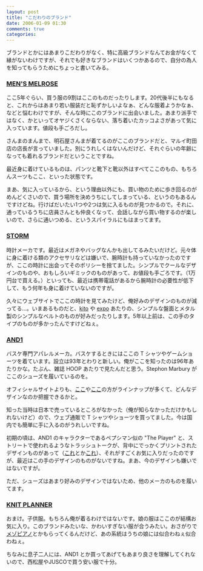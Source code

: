 ```yaml
---
layout: post
title: "こだわりのブランド"
date: 2006-01-09 01:30
comments: true
categories: 
---
```

<p class="entryBody">
ブランドとかにはあまりこだわりがなく、特に高級ブランドなんてお金がなくて縁がないわけですが、それでも好きなブランドはいくつかあるので、自分の為人を知ってもらうためにちょっと書いてみる。
</p>

<h3><a href="http://www.melrose.co.jp/mensmelrose/" target="_blank">MEN'S MELROSE</a></h3>

<p class="entryBody">
ここ5年ぐらい、買う服の9割はここのものだったりします。20代後半にもなると、これからはあまり若い服装だと恥ずかしいよなぁ、どんな服着ようかなぁ、などと悩むわけですが、そんな時にこのブランドに出会いました。あまり派手ではなく、かといってオヤジくさくならない、落ち着いたカッコよさがあって気に入っています。値段も手ごろだし。
</p>

<p class="entryBody">
さんまのまんまで、明石屋さんまが着てるのがここのブランドだと、マルイ町田店の店長が言っていました。別にうれしくはないんだけど、それぐらいの年齢になっても着れるブランドだということですね。
</p>

<p class="entryBody">
最近身に着けているものは、パンツと靴下と靴以外はすべてここのもの、もちろんスーツもここ、といった状態です。
</p>

<p class="entryBody">
まあ、気に入っているから、という理由以外にも、買い物のために歩き回るのがめんどくさいので、買う場所を決めうちにしてしまっている、というのもあるんですけどね。行けばだいたい1つや2つは気に入るものが見つかるので。それに、通っているうちに店員さんとも仲良くなって、会話しながら買い物するのが楽しいので、さらに通いつめる、というスパイラルにもはまってます。
</p>

<h3><a href="http://www.stormwatches.com/home.htm" target="_blank">STORM</a></h3>

<p class="entryBody">
時計メーカです。最近はメガネやバッグなんかも出してるみたいだけど。元々体に身に着ける類のアクセサリなどは嫌いで、腕時計も持っていなかったのですが、ここの時計に出会ってそのポリシーを捨てました。シンプルでクールなデザインのものや、おもしろいギミックのものがあって、お値段も手ごろです。（1万円台で買える。）といっても、最近は携帯電話があるから腕時計の必要性が低下して、もう何年も身に着けていないのですが。
</p>

<p class="entryBody">
久々にウェブサイトでここの時計を見てみたけど、俺好みのデザインのものが減ってる…。いまあるものだと、<a href="/img/kito.jpg" target="_blank">kito</a> や <a href="/img/expo.jpg" target="_blank">expo</a> あたりの、シンプルな盤面とメタル製のシンプルなベルトのものが好みだったりします。5年以上前は、この手のタイプのものが多かったんですけどねぇ。
</p>

<h3><a href="http://www.and1.co.jp/index.html" target="_blank">AND1</a></h3>

<p class="entryBody">
バスケ専門アパレルメーカ。バスケするときにはここの T シャツやゲームショーツを着ています。設立は93年とわりと新しい。俺がここを知ったのは96年あたりかな。たぶん、雑誌 HOOP あたりで見たんだと思う。Stephon Marbury がここのシューズを履いているのを。
</p>

<p class="entryBody">
オフィシャルサイトよりも、<a href="http://store.yahoo.co.jp/selection-j/ta5b7a5e3a-2.html" target="_blank">ここ</a>や<a href="http://store.yahoo.co.jp/selection-j/a5b7a5e7a1.html" target="_blank">ここ</a>の方がラインナップが多くて、どんなデザインなのか把握できるかと。
</p>

<p class="entryBody">
知った当時は日本で売っているところがなかった（俺が知らなかっただけかもしれないけど）ので、ウェブ通販で T シャツやショーツを買ってました。今は国内でも簡単に手に入るのがうれしいですね。
</p>

<p class="entryBody">
初期の頃は、AND1 のキャラクターであるペプシマン似の "The Player" と、ストリートで使われるようなトラッシュトークが、背中にでっかくプリントされたデザインものがあって（<a href="http://mizzy.org/bask/img/and1_1.jpg" target="_blank">これ</a>とか<a href="http://mizzy.org/bask/img/and1_2.jpg" target="_blank">これ</a>）、それがすごくお気に入りだったのですが、最近はこの手のデザインのものがないですね。まあ、今のデザインも嫌いではないですが。
</p>

<p class="entryBody">
ただ、シューズはあまり好みのデザインではないため、他のメーカのものを履いてます。
</p>

<h3><a href="http://www.knitplanner.jp/" target="_blank">KNIT PLANNER</a></h3>

<p class="entryBody">
おまけ。子供服。もちろん俺が着るわけではないです。娘の服はここのが結構お気に入り。このブランドみたいな、かわいすぎない服が合うみたい。おさがりで<a href="http://www.narumiya-net.co.jp/brand/htMp.html" target="_blank">メゾピアノ</a>とかもらってくるんだけど、あの系統はうちの娘には似合わねぇ似合わねぇ。
</p>

<p class="entryBody">
ちなみに息子二人には、AND1 とか買ってあげてもあまり良さを理解してくれないので、西松屋やJUSCOで買う安い服で十分。
</p>